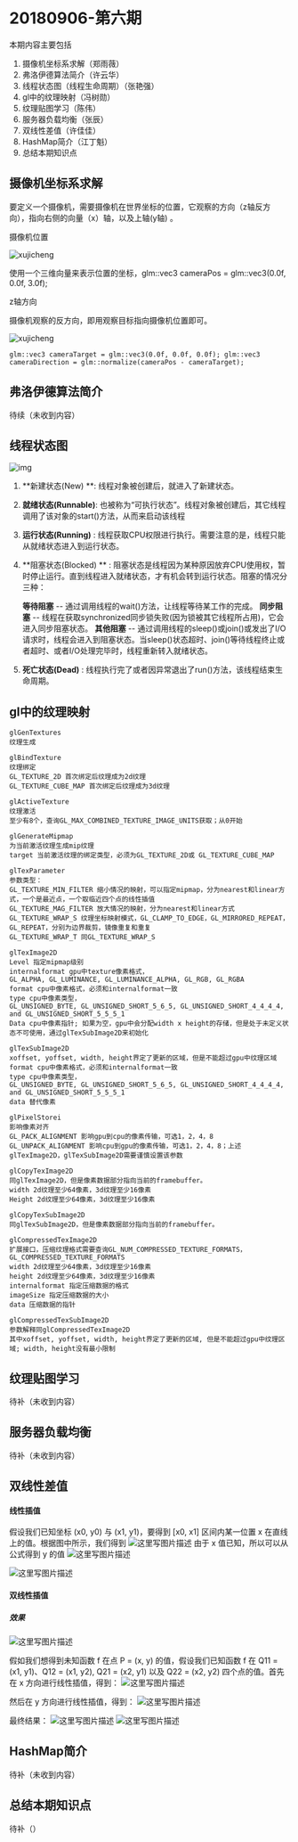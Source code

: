# 20180906-第六期

本期内容主要包括

1. 摄像机坐标系求解（郑雨薇）
2. 弗洛伊德算法简介（许云华）
3. 线程状态图（线程生命周期）（张艳强）
4. gl中的纹理映射（冯树勋）
5. 纹理贴图学习（陈伟）
6. 服务器负载均衡（张辰）
7. 双线性差值（许佳佳）
8. HashMap简介（江丁魁）
9. 总结本期知识点

## 摄像机坐标系求解

要定义一个摄像机，需要摄像机在世界坐标的位置，它观察的方向（z轴反方向），指向右侧的向量（x）轴，以及上轴(y轴) 。

摄像机位置

 ![xujicheng](./res/相机坐标1.png)

使用一个三维向量来表示位置的坐标，glm::vec3 cameraPos = glm::vec3(0.0f, 0.0f, 3.0f);

z轴方向

摄像机观察的反方向，即用观察目标指向摄像机位置即可。

 ![xujicheng](./res/相机坐标2.png)
 
```
glm::vec3 cameraTarget = glm::vec3(0.0f, 0.0f, 0.0f); glm::vec3 cameraDirection = glm::normalize(cameraPos - cameraTarget);
```
## 弗洛伊德算法简介

待续（未收到内容）

## 线程状态图

![img](http://static.oschina.net/uploads/space/2013/0621/174442_0BNr_182175.jpg)

1. **新建状态(New) **: 线程对象被创建后，就进入了新建状态。

2. **就绪状态(Runnable)**: 也被称为“可执行状态”。线程对象被创建后，其它线程调用了该对象的start()方法，从而来启动该线程

3. **运行状态(Running)** : 线程获取CPU权限进行执行。需要注意的是，线程只能从就绪状态进入到运行状态。

4. **阻塞状态(Blocked) ** : 阻塞状态是线程因为某种原因放弃CPU使用权，暂时停止运行。直到线程进入就绪状态，才有机会转到运行状态。阻塞的情况分三种：

   **等待阻塞** -- 通过调用线程的wait()方法，让线程等待某工作的完成。
   **同步阻塞** -- 线程在获取synchronized同步锁失败(因为锁被其它线程所占用)，它会进入同步阻塞状态。
   **其他阻塞** -- 通过调用线程的sleep()或join()或发出了I/O请求时，线程会进入到阻塞状态。当sleep()状态超时、join()等待线程终止或者超时、或者I/O处理完毕时，线程重新转入就绪状态。

5. **死亡状态(Dead)**    : 线程执行完了或者因异常退出了run()方法，该线程结束生命周期。

## gl中的纹理映射

```
glGenTextures
纹理生成

glBindTexture
纹理绑定
GL_TEXTURE_2D 首次绑定后纹理成为2d纹理
GL_TEXTURE_CUBE_MAP 首次绑定后纹理成为3d纹理

glActiveTexture
纹理激活
至少有8个，查询GL_MAX_COMBINED_TEXTURE_IMAGE_UNITS获取；从0开始

glGenerateMipmap
为当前激活纹理生成mip纹理
target 当前激活纹理的绑定类型，必须为GL_TEXTURE_2D或 GL_TEXTURE_CUBE_MAP

glTexParameter
参数类型：
GL_TEXTURE_MIN_FILTER 缩小情况的映射，可以指定mipmap，分为nearest和linear方式，一个是最近点，一个取临近四个点的线性插值
GL_TEXTURE_MAG_FILTER 放大情况的映射，分为nearest和linear方式
GL_TEXTURE_WRAP_S 纹理坐标映射模式，GL_CLAMP_TO_EDGE，GL_MIRRORED_REPEAT，GL_REPEAT，分别为边界裁剪，镜像重复和重复
GL_TEXTURE_WRAP_T 同GL_TEXTURE_WRAP_S

glTexImage2D
Level 指定mipmap级别
internalformat gpu中texture像素格式，GL_ALPHA, GL_LUMINANCE, GL_LUMINANCE_ALPHA, GL_RGB, GL_RGBA
format cpu中像素格式，必须和internalformat一致
type cpu中像素类型，GL_UNSIGNED_BYTE, GL_UNSIGNED_SHORT_5_6_5, GL_UNSIGNED_SHORT_4_4_4_4, and GL_UNSIGNED_SHORT_5_5_5_1
Data cpu中像素指针; 如果为空，gpu中会分配width x height的存储，但是处于未定义状态不可使用，通过glTexSubImage2D来初始化

glTexSubImage2D
xoffset, yoffset, width, height界定了更新的区域，但是不能超过gpu中纹理区域
format cpu中像素格式，必须和internalformat一致
type cpu中像素类型，GL_UNSIGNED_BYTE, GL_UNSIGNED_SHORT_5_6_5, GL_UNSIGNED_SHORT_4_4_4_4, and GL_UNSIGNED_SHORT_5_5_5_1
data 替代像素

glPixelStorei
影响像素对齐
GL_PACK_ALIGNMENT 影响gpu到cpu的像素传输，可选1，2，4，8
GL_UNPACK_ALIGNMENT 影响cpu到gpu的像素传输，可选1，2，4，8；上述glTexImage2D，glTexSubImage2D需要谨慎设置该参数

glCopyTexImage2D
同glTexImage2D，但是像素数据部分指向当前的framebuffer。
width 2d纹理至少64像素，3d纹理至少16像素
Height 2d纹理至少64像素，3d纹理至少16像素

glCopyTexSubImage2D
同glTexSubImage2D，但是像素数据部分指向当前的framebuffer。

glCompressedTexImage2D
扩展接口，压缩纹理格式需要查询GL_NUM_COMPRESSED_TEXTURE_FORMATS， GL_COMPRESSED_TEXTURE_FORMATS
width 2d纹理至少64像素，3d纹理至少16像素
height 2d纹理至少64像素，3d纹理至少16像素
internalformat 指定压缩数据的格式
imageSize 指定压缩数据的大小
data 压缩数据的指针

glCompressedTexSubImage2D
参数解释同glCompressedTexImage2D
其中xoffset, yoffset, width, height界定了更新的区域, 但是不能超过gpu中纹理区域; width, height没有最小限制
```

## 纹理贴图学习

待补（未收到内容）

## 服务器负载均衡

待补（未收到内容）

## 双线性差值

#### 线性插值

假设我们已知坐标 (x0, y0) 与 (x1, y1)，要得到 [x0, x1] 区间内某一位置 x 在直线上的值。根据图中所示，我们得到
![这里写图片描述](https://wikimedia.org/api/rest_v1/media/math/render/svg/1bed2944941a2541b494ea6dd9883d53e7441711)
由于 x 值已知，所以可以从公式得到 y 的值
![这里写图片描述](https://wikimedia.org/api/rest_v1/media/math/render/svg/30cde6bbc10dd4ed69df419c8ecb75fa9b649062)

![这里写图片描述](https://upload.wikimedia.org/wikipedia/commons/6/68/Linear_interpolation.png)

#### 双线性插值

##### 效果

![这里写图片描述](https://upload.wikimedia.org/wikipedia/commons/thumb/c/c6/Bilininterp.png/220px-Bilininterp.png)

假如我们想得到未知函数 f 在点 P = (x, y) 的值，假设我们已知函数 f 在 Q11 = (x1, y1)、Q12 = (x1, y2), Q21 = (x2, y1) 以及 Q22 = (x2, y2) 四个点的值。首先在 x 方向进行线性插值，得到：
![这里写图片描述](https://wikimedia.org/api/rest_v1/media/math/render/svg/64d921f5a4c3c8de6e6ff7503f187e8186037e3c)

然后在 y 方向进行线性插值，得到：
![这里写图片描述](https://img-blog.csdn.net/20170324225141734?watermark/2/text/aHR0cDovL2Jsb2cuY3Nkbi5uZXQveGJpbndvcmxk/font/5a6L5L2T/fontsize/400/fill/I0JBQkFCMA==/dissolve/70/gravity/SouthEast)

最终结果：
![这里写图片描述](https://img-blog.csdn.net/20170324225222878?watermark/2/text/aHR0cDovL2Jsb2cuY3Nkbi5uZXQveGJpbndvcmxk/font/5a6L5L2T/fontsize/400/fill/I0JBQkFCMA==/dissolve/70/gravity/SouthEast)
![这里写图片描述](https://img-blog.csdn.net/20170324225231128?watermark/2/text/aHR0cDovL2Jsb2cuY3Nkbi5uZXQveGJpbndvcmxk/font/5a6L5L2T/fontsize/400/fill/I0JBQkFCMA==/dissolve/70/gravity/SouthEast)

## HashMap简介

待补（未收到内容）

## 总结本期知识点

待补（）
